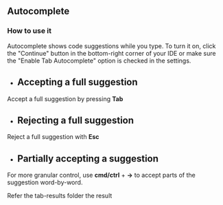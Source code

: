 ## Autocomplete

### How to use it
Autocomplete shows code suggestions while you type. To turn it on, click the "Continue" button in the bottom-right corner of your IDE or make sure the "Enable Tab Autocomplete" option is checked in the settings.

* ## Accepting a full suggestion

Accept a full suggestion by pressing **Tab**

* ## Rejecting a full suggestion
Reject a full suggestion with **Esc**

* ## Partially accepting a suggestion
For more granular control, use **cmd/ctrl** + **→** to accept parts of the suggestion word-by-word.


Refer the tab-results folder the result